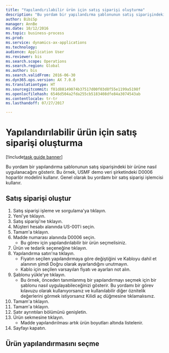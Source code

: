 ```yaml
--- 
title: "Yapılandırılabilir ürün için satış siparişi oluşturma"
description: "Bu yordam bir yapılandırma şablonunun satış siparişindeki bir ürüne nasıl uygulanacağını gösterir."
author: BibiSp
manager: AnnBe
ms.date: 10/12/2016
ms.topic: business-process
ms.prod: 
ms.service: dynamics-ax-applications
ms.technology: 
audience: Application User
ms.reviewer: bis
ms.search.scope: Operations
ms.search.region: Global
ms.author: bis
ms.search.validFrom: 2016-06-30
ms.dyn365.ops.version: AX 7.0.0
ms.translationtype: HT
ms.sourcegitcommit: f01d88149074b37517d00f03d8f55e1199a5198f
ms.openlocfilehash: 6546d504a2fda255cb5183408dfe84a3074543ab
ms.contentlocale: tr-tr
ms.lasthandoff: 07/27/2017

---
```

# <a name="create-a-sales-order-for-a-configurable-product"></a>Yapılandırılabilir ürün için satış siparişi oluşturma

[!include[task guide banner](../../includes/task-guide-banner.md)]

Bu yordam bir yapılandırma şablonunun satış siparişindeki bir ürüne nasıl uygulanacağını gösterir. Bu örnek, USMF demo veri şirketindeki D0006 hoparlör modelini kullanır. Genel olarak bu yordamı bir satış siparişi işlemcisi kullanır.


## <a name="create-a-sales-order"></a>Satış siparişi oluştur
1. Satış siparişi işleme ve sorgulama'ya tıklayın.
2. Yeni'ye tıklayın.
3. Satış siparişi'ne tıklayın.
4. Müşteri hesabı alanında US-001'i seçin. 
5. Tamam'a tıklayın.
6. Madde numarası alanında D0006 seçin.
    * Bu görev için yapılandırılabilir bir ürün seçmelisiniz.  
7. Ürün ve tedarik seçeneğine tıklayın.
8. Yapılandırma satırı'na tıklayın.
    * Fiyatın seçilen yapılandırmaya göre değiştiğini ve Kabloyu dahil et alanının şimdi Doğru olarak ayarlandığını unutmayın.  
    * Kablo için seçilen varsayılan fiyatı ve ayarları not alın.  
9. Şablonu yükle'ye tıklayın.
    * Bu örnek, önceden tanımlanmış bir yapılandırmayı seçmek için bir şablonu nasıl uygulayabileceğinizi gösterir. Bu yordamı bir görev kılavuzu olarak kullanıyorsanız ve kullanılabilir diğer öznitelik değerlerini görmek istiyorsanız Kilidi aç düğmesine tıklamalısınız.  
10. Tamam'a tıklayın.
11. Tamam'a tıklayın.
12. Satır ayrıntıları bölümünü genişletin.
13. Ürün sekmesine tıklayın.
    * Madde yapılandırılması artık ürün boyutları altında listelenir.  
14. Sayfayı kapatın.

## <a name="select-the-product-configuration"></a>Ürün yapılandırmasını seçme


